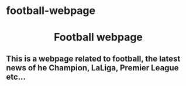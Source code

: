 # football-webpage
<h1 style="text-align: center;"><strong>Football webpage</strong></h1>
<h2><strong>This is a webpage related to football, the latest news of he Champion, LaLiga, Premier League etc...</strong></h2>
<h3>&nbsp;</h3>
<h1 style="text-align: center;">&nbsp;</h1>
